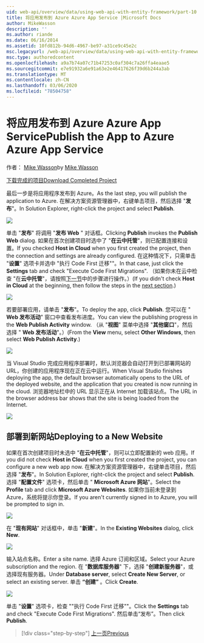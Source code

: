 ```yaml
---
uid: web-api/overview/data/using-web-api-with-entity-framework/part-10
title: 将应用发布到 Azure Azure App Service |Microsoft Docs
author: MikeWasson
description: ''
ms.author: riande
ms.date: 06/16/2014
ms.assetid: 10fd812b-94d6-4967-be97-a31ce9c45e2c
msc.legacyurl: /web-api/overview/data/using-web-api-with-entity-framework/part-10
msc.type: authoredcontent
ms.openlocfilehash: a9a7b74a07c71b47253c0af304c7a26ffa4eaae5
ms.sourcegitcommit: e7e91932a6e91a63e2e46417626f39d6b244a3ab
ms.translationtype: MT
ms.contentlocale: zh-CN
ms.lasthandoff: 03/06/2020
ms.locfileid: "78504758"
---
```

# <a name="publish-the-app-to-azure-azure-app-service"></a><span data-ttu-id="4b545-102">将应用发布到 Azure Azure App Service</span><span class="sxs-lookup"><span data-stu-id="4b545-102">Publish the App to Azure Azure App Service</span></span>

<span data-ttu-id="4b545-103">作者： [Mike Wasson](https://github.com/MikeWasson)</span><span class="sxs-lookup"><span data-stu-id="4b545-103">by [Mike Wasson](https://github.com/MikeWasson)</span></span>

[<span data-ttu-id="4b545-104">下载完成的项目</span><span class="sxs-lookup"><span data-stu-id="4b545-104">Download Completed Project</span></span>](https://github.com/MikeWasson/BookService)

<span data-ttu-id="4b545-105">最后一步是将应用程序发布到 Azure。</span><span class="sxs-lookup"><span data-stu-id="4b545-105">As the last step, you will publish the application to Azure.</span></span> <span data-ttu-id="4b545-106">在解决方案资源管理器中，右键单击项目，然后选择 "**发布**"。</span><span class="sxs-lookup"><span data-stu-id="4b545-106">In Solution Explorer, right-click the project and select **Publish**.</span></span>

![](part-10/_static/image1.png)

<span data-ttu-id="4b545-107">单击 "**发布**" 将调用 "**发布 Web** " 对话框。</span><span class="sxs-lookup"><span data-stu-id="4b545-107">Clicking **Publish** invokes the **Publish Web** dialog.</span></span> <span data-ttu-id="4b545-108">如果在首次创建项目时选中了 "**在云中托管**"，则已配置连接和设置。</span><span class="sxs-lookup"><span data-stu-id="4b545-108">If you checked **Host in Cloud** when you first created the project, then the connection and settings are already configured.</span></span> <span data-ttu-id="4b545-109">在这种情况下，只需单击 "**设置**" 选项卡并选中 &quot;执行 Code First 迁移&quot;"。</span><span class="sxs-lookup"><span data-stu-id="4b545-109">In that case, just click the **Settings** tab and check &quot;Execute Code First Migrations&quot;.</span></span> <span data-ttu-id="4b545-110">（如果你未在云中检查 "在**云中托管**"，请按照[下一节](#new-website)中的步骤进行操作。）</span><span class="sxs-lookup"><span data-stu-id="4b545-110">(If you didn't check **Host in Cloud** at the beginning, then follow the steps in the [next section](#new-website).)</span></span>

[![](part-10/_static/image3.png)](part-10/_static/image2.png)

<span data-ttu-id="4b545-111">若要部署应用，请单击 "**发布**"。</span><span class="sxs-lookup"><span data-stu-id="4b545-111">To deploy the app, click **Publish**.</span></span> <span data-ttu-id="4b545-112">您可以在 " **Web 发布活动**" 窗口中查看发布进度。</span><span class="sxs-lookup"><span data-stu-id="4b545-112">You can view the publishing progress in the **Web Publish Activity** window.</span></span> <span data-ttu-id="4b545-113">（从 "**视图**" 菜单中选择 "**其他窗口**"，然后选择 " **Web 发布活动**"。）</span><span class="sxs-lookup"><span data-stu-id="4b545-113">(From the **View** menu, select **Other Windows**, then select **Web Publish Activity**.)</span></span>

![](part-10/_static/image4.png)

<span data-ttu-id="4b545-114">当 Visual Studio 完成应用程序部署时，默认浏览器会自动打开到已部署网站的 URL，你创建的应用程序现在正在云中运行。</span><span class="sxs-lookup"><span data-stu-id="4b545-114">When Visual Studio finishes deploying the app, the default browser automatically opens to the URL of the deployed website, and the application that you created is now running in the cloud.</span></span> <span data-ttu-id="4b545-115">浏览器地址栏中的 URL 显示正在从 Internet 加载该站点。</span><span class="sxs-lookup"><span data-stu-id="4b545-115">The URL in the browser address bar shows that the site is being loaded from the Internet.</span></span>

[![](part-10/_static/image6.png)](part-10/_static/image5.png)

<a id="new-website"></a>
## <a name="deploying-to-a-new-website"></a><span data-ttu-id="4b545-116">部署到新网站</span><span class="sxs-lookup"><span data-stu-id="4b545-116">Deploying to a New Website</span></span>

<span data-ttu-id="4b545-117">如果在首次创建项目时未选中 "**在云中托管**"，则可以立即配置新的 web 应用。</span><span class="sxs-lookup"><span data-stu-id="4b545-117">If you did not check **Host in Cloud** when you first created the project, you can configure a new web app now.</span></span> <span data-ttu-id="4b545-118">在解决方案资源管理器中，右键单击项目，然后选择 "**发布**"。</span><span class="sxs-lookup"><span data-stu-id="4b545-118">In Solution Explorer, right-click the project and select **Publish**.</span></span> <span data-ttu-id="4b545-119">选择 "**配置文件**" 选项卡，然后单击 " **Microsoft Azure 网站**"。</span><span class="sxs-lookup"><span data-stu-id="4b545-119">Select the **Profile** tab and click **Microsoft Azure Websites**.</span></span> <span data-ttu-id="4b545-120">如果你当前未登录到 Azure，系统将提示你登录。</span><span class="sxs-lookup"><span data-stu-id="4b545-120">If you aren't currently signed in to Azure, you will be prompted to sign in.</span></span>

[![](part-10/_static/image8.png)](part-10/_static/image7.png)

<span data-ttu-id="4b545-121">在 "**现有网站**" 对话框中，单击 "**新建**"。</span><span class="sxs-lookup"><span data-stu-id="4b545-121">In the **Existing Websites** dialog, click **New**.</span></span>

![](part-10/_static/image9.png)

<span data-ttu-id="4b545-122">输入站点名称。</span><span class="sxs-lookup"><span data-stu-id="4b545-122">Enter a site name.</span></span> <span data-ttu-id="4b545-123">选择 Azure 订阅和区域。</span><span class="sxs-lookup"><span data-stu-id="4b545-123">Select your Azure subscription and the region.</span></span> <span data-ttu-id="4b545-124">在 "**数据库服务器**" 下，选择 "**创建新服务器**"，或选择现有服务器。</span><span class="sxs-lookup"><span data-stu-id="4b545-124">Under **Database server**, select **Create New Server**, or select an existing server.</span></span> <span data-ttu-id="4b545-125">单击 **“创建”** 。</span><span class="sxs-lookup"><span data-stu-id="4b545-125">Click **Create**.</span></span>

[![](part-10/_static/image11.png)](part-10/_static/image10.png)

<span data-ttu-id="4b545-126">单击 "**设置**" 选项卡，检查 &quot;"执行 Code First 迁移&quot;"。</span><span class="sxs-lookup"><span data-stu-id="4b545-126">Click the **Settings** tab and check &quot;Execute Code First Migrations&quot;.</span></span> <span data-ttu-id="4b545-127">然后单击“发布”。</span><span class="sxs-lookup"><span data-stu-id="4b545-127">Then click **Publish**.</span></span>

> [!div class="step-by-step"]
> [<span data-ttu-id="4b545-128">上一页</span><span class="sxs-lookup"><span data-stu-id="4b545-128">Previous</span></span>](part-9.md)
